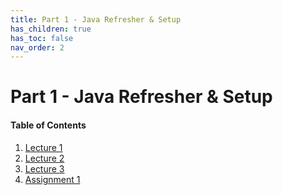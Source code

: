 ```yaml
---
title: Part 1 - Java Refresher & Setup
has_children: true
has_toc: false
nav_order: 2
---
```


# Part 1 - Java Refresher & Setup

#### Table of Contents

1. [Lecture 1](Lecture1.md)
2. [Lecture 2](Lecture2.md)
3. [Lecture 3](Lecture3.md)
4. [Assignment 1](A1.md)
